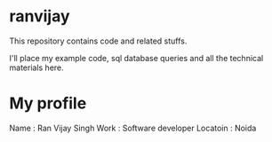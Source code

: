 # ranvijay
This repository contains code and related stuffs.

I'll place my example code, sql database queries and all the technical materials here.

# My profile
Name : Ran Vijay Singh
Work : Software developer
Locatoin : Noida